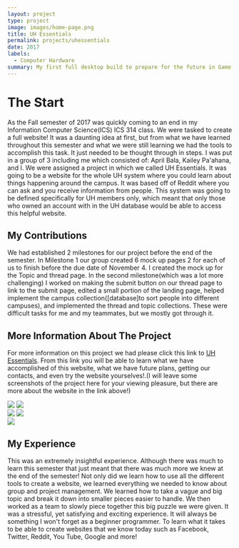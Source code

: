 ```yaml
---
layout: project
type: project
image: images/home-page.png
title: UH Essentials
permalink: projects/uhessentials
date: 2017
labels:
  - Computer Hardware
summary: My first full desktop build to prepare for the future in Game Development and PC gaming.
---
```

# The Start
As the Fall semester of 2017 was quickly coming to an end in my Information Computer Science(ICS) ICS 314 class. We were tasked to create a full website! It was a daunting idea at first, but from what we have learned throughout this semester and what we were still learning we had the tools to accomplish this task. It just needed to be thought through in steps. I was put in a group of 3 including me which consisted of: April Bala, Kailey Pa'ahana, and I. We were assigned a project in which we called UH Essentials. It was going to be a website for the whole UH system where you could learn about things happening around the campus. It was based off of Reddit where you can ask and you receive information from people. This system was going to be defined specifically for UH members only, which meant that only those who owned an account with in the UH database would be able to access this helpful website. 

## My Contributions
We had established 2 milestones for our project before the end of the semester. In Milestone 1 our group created 6 mock up pages 2 for each of us to finish before the due date of November 4. I created the mock up for the Topic and thread page. In the second milestone(which was a lot more challenging) I worked on making the submit button on our thread page to link to the submit page, edited a small portion of the landing page, helped implement the campus collection([database]to sort people into different campuses), and implemented the thread and topic collections. These were difficult tasks for me and my teammates, but we mostly got through it.

## More Information About The Project
For more information on this project we had please click this link to [UH Essentials](https://uhessentials.github.io/). From this link you will be able to learn what we have accomplished of this website, what we have future plans, getting our contacts, and even try the website yourselves!.(I will leave some screenshots of the project here for your viewing pleasure, but there are more about the website in the link above!)

<div class="ui medium rounded images">
  <img class="ui medium left image" src="{{site.baseurl}}/images/home-page.png">
  <img class="ui medium middle floated image" src="{{site.baseurl}}/images/profile-page.png">
</div>
<div class="ui medium rounded images">
  <img class="ui medium left image" src="{{site.baseurl}}/images/thread-page.png">
  <img class="ui medium middle floated image" src="{{site.baseurl}}/images/submit-page.png">
</div>
<div class="ui medium rounded images">
  <img class="ui medium middle floated image" src="{{site.baseurl}}/images/topic-page.png">
</div>

## My Experience
This was an extremely insightful experience. Although there was much to learn this semester that just meant that there was much more we knew at the end of the semester! Not only did we learn how to use all the different tools to create a website, we learned everything we needed to know about group and project management. We learned how to take a vague and big topic and break it down into smaller pieces easier to handle. We then worked as a team to slowly piece together this big puzzle we were given. It was a stressful, yet satisfying and exciting experience. It will always be something I won't forget as a beginner programmer. To learn what it takes to be able to create websites that we know today such as Facebook, Twitter, Reddit, You Tube, Google and more! 
